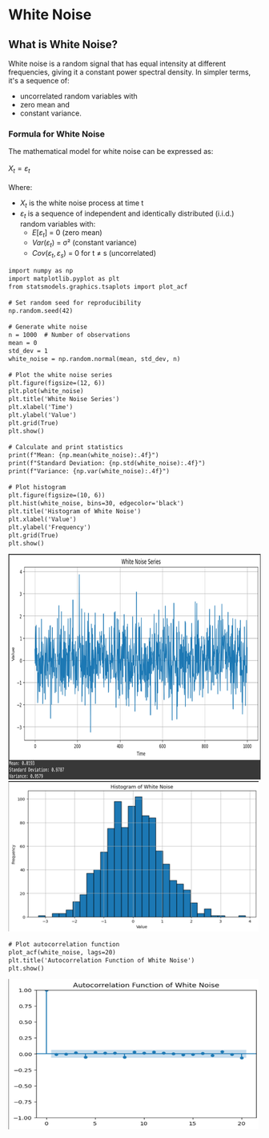 # White Noise
## What is White Noise?
White noise is a random signal that has equal intensity at different frequencies, giving it a constant power spectral density. In simpler terms, it's a sequence of: <br /> 
- uncorrelated random variables with
- zero mean and
- constant variance.

### Formula for White Noise
The mathematical model for white noise can be expressed as: <br /> 
<br /> 
      $X_t = ε_t$
<br /> 
<br /> 
Where:
- $X_t$ is the white noise process at time t
- $ε_t$ is a sequence of independent and identically distributed (i.i.d.) random variables with:
  - $E[ε_t]$ = 0 (zero mean)
  - $Var(ε_t)$ = σ² (constant variance)
  - $Cov(ε_t, ε_s)$ = 0 for t ≠ s (uncorrelated)
```
import numpy as np
import matplotlib.pyplot as plt
from statsmodels.graphics.tsaplots import plot_acf

# Set random seed for reproducibility
np.random.seed(42)

# Generate white noise
n = 1000  # Number of observations
mean = 0
std_dev = 1
white_noise = np.random.normal(mean, std_dev, n)

# Plot the white noise series
plt.figure(figsize=(12, 6))
plt.plot(white_noise)
plt.title('White Noise Series')
plt.xlabel('Time')
plt.ylabel('Value')
plt.grid(True)
plt.show()

# Calculate and print statistics
print(f"Mean: {np.mean(white_noise):.4f}")
print(f"Standard Deviation: {np.std(white_noise):.4f}")
print(f"Variance: {np.var(white_noise):.4f}")

# Plot histogram
plt.figure(figsize=(10, 6))
plt.hist(white_noise, bins=30, edgecolor='black')
plt.title('Histogram of White Noise')
plt.xlabel('Value')
plt.ylabel('Frequency')
plt.grid(True)
plt.show()
```
<img src="images/white_noise_series.png?" width="900" height="450"/>

<img src="images/histogram_of_white_noise.png?" width="500" height="300"/>

```
# Plot autocorrelation function
plot_acf(white_noise, lags=20)
plt.title('Autocorrelation Function of White Noise')
plt.show()
```
<img src="images/acf_of_white_noise.png?" width="500" height="300"/>
